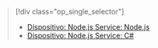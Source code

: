 > [!div class="op_single_selector"]
> * [Dispositivo: Node.js Service: Node.js](../articles/iot-hub/iot-hub-node-node-firmware-update.md)
> * [Dispositivo: Node.js Service: C#](../articles/iot-hub/iot-hub-csharp-node-firmware-update.md)
> 
> 



<!--HONumber=Nov16_HO4-->


